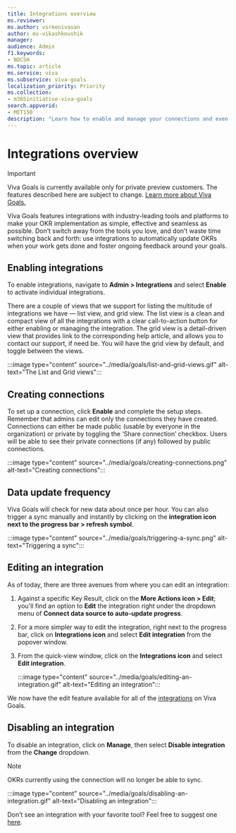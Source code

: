 ```yaml
---
title: Integrations overview
ms.reviewer: 
ms.author: vsreenivasan
author: ms-vikashkoushik
manager: 
audience: Admin
f1.keywords:
- NOCSH
ms.topic: article
ms.service: viva
ms.subservice: viva-goals
localization_priority: Priority
ms.collection:  
- m365initiative-viva-goals  
search.appverid:
- MET150
description: "Learn how to enable and manage your connections and even request an integration"
---
```


# Integrations overview

> [!IMPORTANT] 
> Viva Goals is currently available only for private preview customers. The features described here are subject to change. [Learn more about Viva Goals.](https://go.microsoft.com/fwlink/?linkid=2189933)

Viva Goals features integrations with industry-leading tools and platforms to make your OKR implementation as simple, effective and seamless as possible. Don’t switch away from the tools you love, and don’t waste time switching back and forth: use integrations to automatically update OKRs when your work gets done and foster ongoing feedback around your goals.

## Enabling integrations

To enable integrations, navigate to **Admin > Integrations** and select **Enable** to activate individual integrations.

There are a couple of views that we support for listing the multitude of integrations we have — list view, and grid view. The list view is a clean and compact view of all the integrations with a clear call-to-action button for either enabling or managing the integration. The grid view is a detail-driven view that provides link to the corresponding help article, and allows you to contact our support, if need be. You will have the grid view by default, and toggle between the views.

:::image type="content" source="../media/goals/list-and-grid-views.gif" alt-text="The List and Grid views":::

## Creating connections

To set up a connection, click **Enable** and complete the setup steps. Remember that admins can edit only the connections they have created. Connections can either be made public (usable by everyone in the organization) or private by toggling the ‘Share connection’ checkbox. Users will be able to see their private connections (if any) followed by public connections.

:::image type="content" source="../media/goals/creating-connections.png" alt-text="Creating connections":::

## Data update frequency

Viva Goals will check for new data about once per hour. You can also trigger a sync manually and instantly by clicking on the **integration icon next to the progress bar > refresh symbol**.

:::image type="content" source="../media/goals/triggering-a-sync.png" alt-text="Triggering a sync":::

## Editing an integration

As of today, there are three avenues from where you can edit an integration:

1. Against a specific Key Result, click on the **More Actions icon > Edit**; you'll find an option to **Edit** the integration right under the dropdown menu of **Connect data source to auto-update progress**. 
1. For a more simpler way to edit the integration, right next to the progress bar, click on **Integrations icon** and select **Edit integration** from the popover window. 
1. From the quick-view window, click on the **Integrations icon**  and select **Edit integration**.

   :::image type="content" source="../media/goals/editing-an-integration.gif" alt-text="Editing an integration":::

We now have the edit feature available for all of the [integrations](https://ally.io/integrations/) on Viva Goals.

## Disabling an integration

To disable an integration, click on **Manage**, then select **Disable integration** from the **Change** dropdown. 

> [!NOTE]
> OKRs currently using the connection will no longer be able to sync.

:::image type="content" source="../media/goals/disabling-an-integration.gif" alt-text="Disabling an integration":::

Don’t see an integration with your favorite tool? Feel free to suggest one [here](https://survey.survicate.com/db6bcc9a4a44459f/?_svbep=P3A9aW50ZXJjb20mdWlkPSZmaXJzdF9uYW1lPSZsYXN0X25hbWU9JmVtYWlsPQ==).




